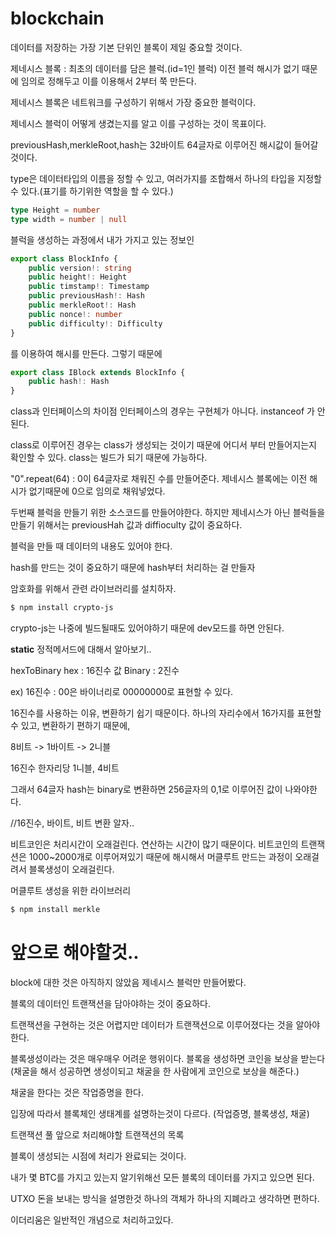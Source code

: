 # blockchain

데이터를 저장하는 가장 기본 단위인 블록이 제일 중요할 것이다.

제네시스 블록 : 최초의 데이터를 담은 블럭.(id=1인 블럭)
이전 블럭 해시가 없기 때문에 임의로 정해두고 이를 이용해서 2부터 쭉 만든다.

제네시스 블록은 네트워크를 구성하기 위해서 가장 중요한 블럭이다.

제네시스 블럭이 어떻게 생겼는지를 알고 이를 구성하는 것이 목표이다.

previousHash,merkleRoot,hash는 32바이트 64글자로 이루어진 해시값이 들어갈 것이다.

type은 데이터타입의 이름을 정할 수 있고, 여러가지를 조합해서 하나의 타입을 지정할 수 있다.(표기를 하기위한 역할을 할 수 있다.)

```ts
type Height = number
type width = number | null
```

블럭을 생성하는 과정에서
내가 가지고 있는 정보인

```ts
export class BlockInfo {
    public version!: string
    public height!: Height
    public timstamp!: Timestamp
    public previousHash!: Hash
    public merkleRoot!: Hash
    public nonce!: number
    public difficulty!: Difficulty
}
```

를 이용하여 해시를 만든다.
그렇기 때문에

```ts
export class IBlock extends BlockInfo {
    public hash!: Hash
}
```

class과 인터페이스의 차이점
인터페이스의 경우는 구현체가 아니다.
instanceof 가 안된다.

class로 이루어진 경우는 class가 생성되는 것이기 때문에 어디서 부터 만들어지는지 확인할 수 있다.
class는 빌드가 되기 때문에 가능하다.

"0".repeat(64) : 0이 64글자로 채워진 수를 만들어준다.
제네시스 블록에는 이전 해시가 없기때문에 0으로 임의로 채워넣었다.

두번째 블럭을 만들기 위한 소스코드를 만들어야한다.
하지만 제네시스가 아닌 블럭들을 만들기 위해서는 previousHah 값과 diffioculty 값이 중요하다.

블럭을 만들 때 데이터의 내용도 있어야 한다.

hash를 만드는 것이 중요하기 때문에 hash부터 처리하는 걸 만들자

암호화를 위해서 관련 라이브러리를 설치하자.

```sh
$ npm install crypto-js
```

crypto-js는 나중에 빌드될때도 있어야하기 때문에 dev모드를 하면 안된다.

**static** 정적메서드에 대해서 알아보기..

hexToBinary
hex : 16진수 값
Binary : 2진수

ex) 16진수 : 00은 바이너리로 00000000로 표현할 수 있다.

16진수를 사용하는 이유, 변환하기 쉽기 때문이다. 하나의 자리수에서 16가지를 표현할 수 있고, 변환하기 편하기 때문에,

8비트 -> 1바이트 -> 2니블

16진수 한자리당 1니블, 4비트

그래서 64글자 hash는 binary로 변환하면 256글자의 0,1로 이루어진 값이 나와야한다.

//16진수, 바이트, 비트 변환 알자..

비트코인은 처리시간이 오래걸린다.
연산하는 시간이 많기 때문이다.
비트코인의 트랜잭션은 1000~2000개로 이루어져있기 때문에 해시해서 머클루트 만드는 과정이 오래걸려서 블록생성이 오래걸린다.

머클루트 생성을 위한 라이브러리

```sh
$ npm install merkle
```

# 앞으로 해야할것..

block에 대한 것은 아직하지 않았음
제네시스 블럭만 만들어봤다.

블록의 데이터인 트랜잭션을 담아야하는 것이 중요하다.

트랜잭션을 구현하는 것은 어렵지만 데이터가 트랜잭션으로 이루어졌다는 것을 알아야한다.

블록생성이라는 것은 매우매우 어려운 행위이다.
블록을 생성하면 코인을 보상을 받는다 (채굴을 해서 성공하면 생성이되고 채굴을 한 사람에게 코인으로 보상을 해준다.)

채굴을 한다는 것은 작업증명을 한다.

입장에 따라서 블록체인 생태계를 설명하는것이 다르다.
(작업증명, 블록생성, 채굴)

트랜잭션 풀
앞으로 처리해야할 트랜잭션의 목록

블록이 생성되는 시점에 처리가 완료되는 것이다.

내가 몇 BTC를 가지고 있는지 알기위해선 모든 블록의 데이터를 가지고 있으면 된다.

UTXO 돈을 보내는 방식을 설명한것
하나의 객체가 하나의 지폐라고 생각하면 편하다.

이더리움은 일반적인 개념으로 처리하고있다.
